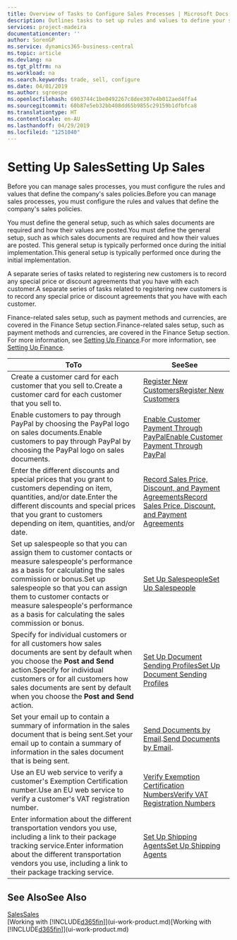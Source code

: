 ```yaml
---
title: Overview of Tasks to Configure Sales Processes | Microsoft Docs
description: Outlines tasks to set up rules and values to define your sales policies and processes.
services: project-madeira
documentationcenter: ''
author: SorenGP
ms.service: dynamics365-business-central
ms.topic: article
ms.devlang: na
ms.tgt_pltfrm: na
ms.workload: na
ms.search.keywords: trade, sell, configure
ms.date: 04/01/2019
ms.author: sgroespe
ms.openlocfilehash: 6903744c1be0492267c8dee307e4b012aed4ffa4
ms.sourcegitcommit: 60b87e5eb32bb408dd65b9855c29159b1dfbfca8
ms.translationtype: HT
ms.contentlocale: en-AU
ms.lasthandoff: 04/29/2019
ms.locfileid: "1251040"
---
```

# <a name="setting-up-sales"></a><span data-ttu-id="48e2f-103">Setting Up Sales</span><span class="sxs-lookup"><span data-stu-id="48e2f-103">Setting Up Sales</span></span>
<span data-ttu-id="48e2f-104">Before you can manage sales processes, you must configure the rules and values that define the company's sales policies.</span><span class="sxs-lookup"><span data-stu-id="48e2f-104">Before you can manage sales processes, you must configure the rules and values that define the company's sales policies.</span></span>

<span data-ttu-id="48e2f-105">You must define the general setup, such as which sales documents are required and how their values are posted.</span><span class="sxs-lookup"><span data-stu-id="48e2f-105">You must define the general setup, such as which sales documents are required and how their values are posted.</span></span> <span data-ttu-id="48e2f-106">This general setup is typically performed once during the initial implementation.</span><span class="sxs-lookup"><span data-stu-id="48e2f-106">This general setup is typically performed once during the initial implementation.</span></span>

<span data-ttu-id="48e2f-107">A separate series of tasks related to registering new customers is to record any special price or discount agreements that you have with each customer.</span><span class="sxs-lookup"><span data-stu-id="48e2f-107">A separate series of tasks related to registering new customers is to record any special price or discount agreements that you have with each customer.</span></span>

<span data-ttu-id="48e2f-108">Finance-related sales setup, such as payment methods and currencies, are covered in the Finance Setup section.</span><span class="sxs-lookup"><span data-stu-id="48e2f-108">Finance-related sales setup, such as payment methods and currencies, are covered in the Finance Setup section.</span></span> <span data-ttu-id="48e2f-109">For more information, see [Setting Up Finance](finance-setup-finance.md).</span><span class="sxs-lookup"><span data-stu-id="48e2f-109">For more information, see [Setting Up Finance](finance-setup-finance.md).</span></span>

| <span data-ttu-id="48e2f-110">To</span><span class="sxs-lookup"><span data-stu-id="48e2f-110">To</span></span> | <span data-ttu-id="48e2f-111">See</span><span class="sxs-lookup"><span data-stu-id="48e2f-111">See</span></span> |
| --- | --- |
| <span data-ttu-id="48e2f-112">Create a customer card for each customer that you sell to.</span><span class="sxs-lookup"><span data-stu-id="48e2f-112">Create a customer card for each customer that you sell to.</span></span> |[<span data-ttu-id="48e2f-113">Register New Customers</span><span class="sxs-lookup"><span data-stu-id="48e2f-113">Register New Customers</span></span>](sales-how-register-new-customers.md) |
| <span data-ttu-id="48e2f-114">Enable customers to pay through PayPal by choosing the PayPal logo on sales documents.</span><span class="sxs-lookup"><span data-stu-id="48e2f-114">Enable customers to pay through PayPal by choosing the PayPal logo on sales documents.</span></span> |[<span data-ttu-id="48e2f-115">Enable Customer Payment Through PayPal</span><span class="sxs-lookup"><span data-stu-id="48e2f-115">Enable Customer Payment Through PayPal</span></span>](sales-how-enable-payment-service-extensions.md) |
| <span data-ttu-id="48e2f-116">Enter the different discounts and special prices that you grant to customers depending on item, quantities, and/or date.</span><span class="sxs-lookup"><span data-stu-id="48e2f-116">Enter the different discounts and special prices that you grant to customers depending on item, quantities, and/or date.</span></span> |[<span data-ttu-id="48e2f-117">Record Sales Price, Discount, and Payment Agreements</span><span class="sxs-lookup"><span data-stu-id="48e2f-117">Record Sales Price, Discount, and Payment Agreements</span></span>](sales-how-record-sales-price-discount-payment-agreements.md) |
| <span data-ttu-id="48e2f-118">Set up salespeople so that you can assign them to customer contacts or measure salespeople's performance as a basis for calculating the sales commission or bonus.</span><span class="sxs-lookup"><span data-stu-id="48e2f-118">Set up salespeople so that you can assign them to customer contacts or measure salespeople's performance as a basis for calculating the sales commission or bonus.</span></span> |[<span data-ttu-id="48e2f-119">Set Up Salespeople</span><span class="sxs-lookup"><span data-stu-id="48e2f-119">Set Up Salespeople</span></span>](sales-how-setup-salespeople.md) |
| <span data-ttu-id="48e2f-120">Specify for individual customers or for all customers how sales documents are sent by default when you choose the **Post and Send** action.</span><span class="sxs-lookup"><span data-stu-id="48e2f-120">Specify for individual customers or for all customers how sales documents are sent by default when you choose the **Post and Send** action.</span></span> |[<span data-ttu-id="48e2f-121">Set Up Document Sending Profiles</span><span class="sxs-lookup"><span data-stu-id="48e2f-121">Set Up Document Sending Profiles</span></span>](sales-how-setup-document-send-profiles.md) |
| <span data-ttu-id="48e2f-122">Set your email up to contain a summary of information in the sales document that is being sent.</span><span class="sxs-lookup"><span data-stu-id="48e2f-122">Set your email up to contain a summary of information in the sales document that is being sent.</span></span> |<span data-ttu-id="48e2f-123">[Send Documents by Email](ui-how-send-documents-email.md).</span><span class="sxs-lookup"><span data-stu-id="48e2f-123">[Send Documents by Email](ui-how-send-documents-email.md).</span></span> |
|<span data-ttu-id="48e2f-124">Use an EU web service to verify a customer's Exemption Certification number.</span><span class="sxs-lookup"><span data-stu-id="48e2f-124">Use an EU web service to verify a customer's VAT registration number.</span></span>|[<span data-ttu-id="48e2f-125">Verify Exemption Certification Numbers</span><span class="sxs-lookup"><span data-stu-id="48e2f-125">Verify VAT Registration Numbers</span></span>](finance-setup-vat.md)|
|<span data-ttu-id="48e2f-126">Enter information about the different transportation vendors you use, including a link to their package tracking service.</span><span class="sxs-lookup"><span data-stu-id="48e2f-126">Enter information about the different transportation vendors you use, including a link to their package tracking service.</span></span>|[<span data-ttu-id="48e2f-127">Set Up Shipping Agents</span><span class="sxs-lookup"><span data-stu-id="48e2f-127">Set Up Shipping Agents</span></span>](sales-how-to-set-up-shipping-agents.md)|

## <a name="see-also"></a><span data-ttu-id="48e2f-128">See Also</span><span class="sxs-lookup"><span data-stu-id="48e2f-128">See Also</span></span>
[<span data-ttu-id="48e2f-129">Sales</span><span class="sxs-lookup"><span data-stu-id="48e2f-129">Sales</span></span>](sales-manage-sales.md)  
<span data-ttu-id="48e2f-130">[Working with [!INCLUDE[d365fin](includes/d365fin_md.md)]](ui-work-product.md)</span><span class="sxs-lookup"><span data-stu-id="48e2f-130">[Working with [!INCLUDE[d365fin](includes/d365fin_md.md)]](ui-work-product.md)</span></span>
